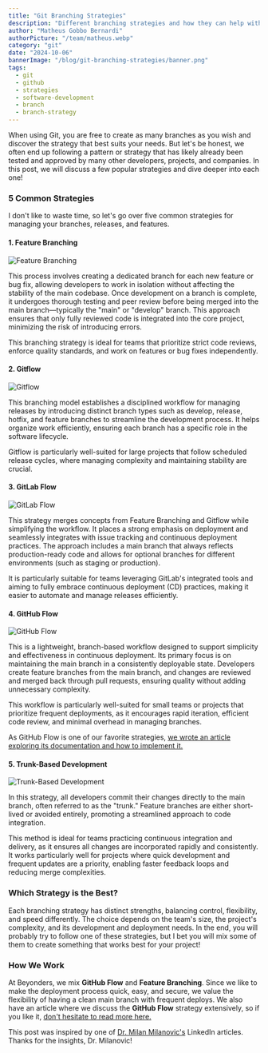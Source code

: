 ```yaml
---
title: "Git Branching Strategies"
description: "Different branching strategies and how they can help with your Git branch management, as well as your test and release pipelines."
author: "Matheus Gobbo Bernardi"
authorPicture: "/team/matheus.webp"
category: "git"
date: "2024-10-06"
bannerImage: "/blog/git-branching-strategies/banner.png"
tags:
  - git
  - github
  - strategies
  - software-development
  - branch
  - branch-strategy
---
```


When using Git, you are free to create as many branches as you wish and discover the strategy that best suits your needs. But let's be honest, we often end up following a pattern or strategy that has likely already been tested and approved by many other developers, projects, and companies. In this post, we will discuss a few popular strategies and dive deeper into each one!

### 5 Common Strategies

I don't like to waste time, so let's go over five common strategies for managing your branches, releases, and features.

#### 1. Feature Branching

![Feature Branching](/blog/git-branching-strategies/feature-branching.png "Feature Branching")

This process involves creating a dedicated branch for each new feature or bug fix, allowing developers to work in isolation without affecting the stability of the main codebase. Once development on a branch is complete, it undergoes thorough testing and peer review before being merged into the main branch—typically the "main" or "develop" branch. This approach ensures that only fully reviewed code is integrated into the core project, minimizing the risk of introducing errors.

This branching strategy is ideal for teams that prioritize strict code reviews, enforce quality standards, and work on features or bug fixes independently.

#### 2. Gitflow

![Gitflow](/blog/git-branching-strategies/git-flow.png "Gitflow")

This branching model establishes a disciplined workflow for managing releases by introducing distinct branch types such as develop, release, hotfix, and feature branches to streamline the development process. It helps organize work efficiently, ensuring each branch has a specific role in the software lifecycle.

Gitflow is particularly well-suited for large projects that follow scheduled release cycles, where managing complexity and maintaining stability are crucial.

#### 3. GitLab Flow

![GitLab Flow](/blog/git-branching-strategies/gitlab.png "GitLab Flow")

This strategy merges concepts from Feature Branching and Gitflow while simplifying the workflow. It places a strong emphasis on deployment and seamlessly integrates with issue tracking and continuous deployment practices. The approach includes a main branch that always reflects production-ready code and allows for optional branches for different environments (such as staging or production).

It is particularly suitable for teams leveraging GitLab's integrated tools and aiming to fully embrace continuous deployment (CD) practices, making it easier to automate and manage releases efficiently.

#### 4. GitHub Flow

![GitHub Flow](/blog/git-branching-strategies/github.png "GitHub Flow")

This is a lightweight, branch-based workflow designed to support simplicity and effectiveness in continuous deployment. Its primary focus is on maintaining the main branch in a consistently deployable state. Developers create feature branches from the main branch, and changes are reviewed and merged back through pull requests, ensuring quality without adding unnecessary complexity.

This workflow is particularly well-suited for small teams or projects that prioritize frequent deployments, as it encourages rapid iteration, efficient code review, and minimal overhead in managing branches.

As GitHub Flow is one of our favorite strategies, [we wrote an article exploring its documentation and how to implement it.](/blog/post/github-branching-strategy)

#### 5. Trunk-Based Development

![Trunk-Based Development](/blog/git-branching-strategies/trunk-based.png "Trunk-Based Development")

In this strategy, all developers commit their changes directly to the main branch, often referred to as the "trunk." Feature branches are either short-lived or avoided entirely, promoting a streamlined approach to code integration.

This method is ideal for teams practicing continuous integration and delivery, as it ensures all changes are incorporated rapidly and consistently. It works particularly well for projects where quick development and frequent updates are a priority, enabling faster feedback loops and reducing merge complexities.

### Which Strategy is the Best?

Each branching strategy has distinct strengths, balancing control, flexibility, and speed differently. The choice depends on the team's size, the project's complexity, and its development and deployment needs. In the end, you will probably try to follow one of these strategies, but I bet you will mix some of them to create something that works best for your project!

### How We Work

At Beyonders, we mix **GitHub Flow** and **Feature Branching**. Since we like to make the deployment process quick, easy, and secure, we value the flexibility of having a clean main branch with frequent deploys. We also have an article where we discuss the **GitHub Flow** strategy extensively, so if you like it, [don't hesitate to read more here.](/blog/post/github-branching-strategy)

This post was inspired by one of [Dr. Milan Milanovic's](https://www.linkedin.com/in/milanmilanovic/) LinkedIn articles. Thanks for the insights, Dr. Milanovic!
